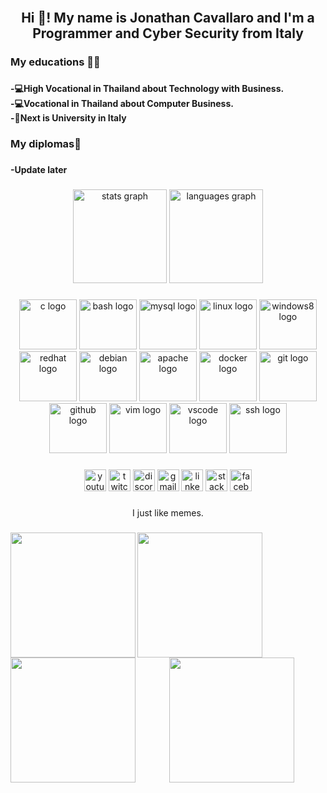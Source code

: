 <br clear="both">

<h2 align="center">Hi 👋! My name is Jonathan Cavallaro and I'm a Programmer and Cyber Security from Italy</h2>

###

<h3 align="left">My educations 🧑‍🎓</h3>

###

<h4 align="left">-💻High Vocational in Thailand about Technology with Business.<br>-💻Vocational in Thailand about Computer Business.<br>-🚀Next is University in Italy</h4>

###

<h3 align="left">My diplomas📜</h3>

###

<h4 align="left">-Update later</h4>

###

<div align="center">
  <img src="https://github-readme-stats.vercel.app/api?hide_title=false&hide_rank=false&show_icons=true&include_all_commits=true&count_private=true&disable_animations=false&theme=merko&locale=en&hide_border=false&username=jonathanAcc" height="150" alt="stats graph"  />
  <img src="https://github-readme-stats.vercel.app/api/top-langs?locale=en&hide_title=false&layout=compact&card_width=320&langs_count=8&theme=merko&hide_border=false&username=jonathanAcc" height="150" alt="languages graph"  />
</div>

###

<div align="center">
  <img src="https://cdn.jsdelivr.net/gh/devicons/devicon/icons/c/c-original.svg" height="80" width="92" alt="c logo"  />
  <img src="https://cdn.jsdelivr.net/gh/devicons/devicon/icons/bash/bash-original.svg" height="80" width="92" alt="bash logo"  />
  <img src="https://cdn.jsdelivr.net/gh/devicons/devicon/icons/mysql/mysql-original.svg" height="80" width="92" alt="mysql logo"  />
  <img src="https://cdn.jsdelivr.net/gh/devicons/devicon/icons/linux/linux-original.svg" height="80" width="92" alt="linux logo"  />
  <img src="https://cdn.jsdelivr.net/gh/devicons/devicon/icons/windows8/windows8-original.svg" height="80" width="92" alt="windows8 logo"  />
  <img src="https://cdn.jsdelivr.net/gh/devicons/devicon/icons/redhat/redhat-original.svg" height="80" width="92" alt="redhat logo"  />
  <img src="https://cdn.jsdelivr.net/gh/devicons/devicon/icons/debian/debian-original.svg" height="80" width="92" alt="debian logo"  />
  <img src="https://cdn.jsdelivr.net/gh/devicons/devicon/icons/apache/apache-original.svg" height="80" width="92" alt="apache logo"  />
  <img src="https://cdn.jsdelivr.net/gh/devicons/devicon/icons/docker/docker-original.svg" height="80" width="92" alt="docker logo"  />
  <img src="https://cdn.jsdelivr.net/gh/devicons/devicon/icons/git/git-original.svg" height="80" width="92" alt="git logo"  />
  <img src="https://cdn.jsdelivr.net/gh/devicons/devicon/icons/github/github-original.svg" height="80" width="92" alt="github logo"  />
  <img src="https://cdn.jsdelivr.net/gh/devicons/devicon/icons/vim/vim-original.svg" height="80" width="92" alt="vim logo"  />
  <img src="https://cdn.jsdelivr.net/gh/devicons/devicon/icons/vscode/vscode-original.svg" height="80" width="92" alt="vscode logo"  />
  <img src="https://cdn.jsdelivr.net/gh/devicons/devicon/icons/ssh/ssh-original.svg" height="80" width="92" alt="ssh logo"  />
</div>

###

<div align="center">
  <img src="https://img.shields.io/static/v1?message=Youtube&logo=youtube&label=&color=FF0000&logoColor=white&labelColor=&style=for-the-badge" height="35" alt="youtube logo"  />
  <img src="https://img.shields.io/static/v1?message=Twitch&logo=twitch&label=&color=9146FF&logoColor=white&labelColor=&style=for-the-badge" height="35" alt="twitch logo"  />
  <img src="https://img.shields.io/static/v1?message=Discord&logo=discord&label=&color=7289DA&logoColor=white&labelColor=&style=for-the-badge" height="35" alt="discord logo"  />
  <img src="https://img.shields.io/static/v1?message=Gmail&logo=gmail&label=&color=D14836&logoColor=white&labelColor=&style=for-the-badge" height="35" alt="gmail logo"  />
  <img src="https://img.shields.io/static/v1?message=LinkedIn&logo=linkedin&label=&color=0077B5&logoColor=white&labelColor=&style=for-the-badge" height="35" alt="linkedin logo"  />
  <img src="https://img.shields.io/static/v1?message=Stackoverflow&logo=stackoverflow&label=&color=FE7A16&logoColor=white&labelColor=&style=for-the-badge" height="35" alt="stackoverflow logo"  />
  <img src="https://img.shields.io/static/v1?message=Facebook&logo=facebook&label=&color=1877F2&logoColor=white&labelColor=&style=for-the-badge" height="35" alt="facebook logo"  />
</div>

###

<p align="center">I just like memes.</p>

###

<img align="left" height="200" src="https://media.giphy.com/media/xndHaRIcvge5y/giphy.gif"  />

###

<img align="left" height="200" src="https://media.giphy.com/media/eCqFYAVjjDksg/giphy.gif"  />

###

<img align="left" height="200" src="https://media.giphy.com/media/kJ1iL1ZQIyibu/giphy-downsized-large.gif"  />

###

<div align="center">
  <img height="200" src="https://media.giphy.com/media/xTiTnBELA6Mb1TeeOc/giphy.gif"  />
</div>

###
